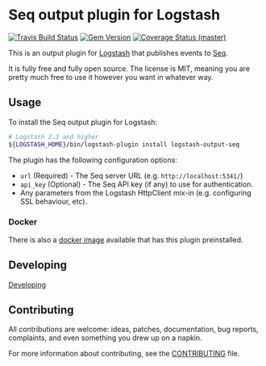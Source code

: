 # Seq output plugin for Logstash

[![Travis Build Status](https://travis-ci.org/tintoy/logstash-output-seq.svg)](https://travis-ci.org/tintoy/logstash-output-seq)
[![Gem Version](https://badge.fury.io/rb/logstash-output-seq.svg)](https://badge.fury.io/rb/logstash-output-seq)
[![Coverage Status (master)](https://coveralls.io/repos/github/tintoy/logstash-output-seq/badge.svg?branch=master)](https://coveralls.io/github/tintoy/logstash-output-seq?branch=master)

This is an output plugin for [Logstash](https://github.com/elastic/logstash) that publishes events to [Seq](https://getseq.net/).

It is fully free and fully open source. The license is MIT, meaning you are pretty much free to use it however you want in whatever way.

## Usage

To install the Seq output plugin for Logstash:

```sh
# Logstash 2.3 and higher
${LOGSTASH_HOME}/bin/logstash-plugin install logstash-output-seq
```

The plugin has the following configuration options:

* `url` (Required) - The Seq server URL (e.g. `http://localhost:5341/`)
* `api_key` (Optional) - The Seq API key (if any) to use for authentication.
* Any parameters from the Logstash HttpClient mix-in (e.g. configuring SSL behaviour, etc).

### Docker

There is also a [docker image](https://hub.docker.com/r/tintoy/logstash-output-seq/) available that has this plugin preinstalled.

## Developing

[Developing](DEVELOPING.md)

## Contributing

All contributions are welcome: ideas, patches, documentation, bug reports, complaints, and even something you drew up on a napkin.

For more information about contributing, see the [CONTRIBUTING](https://github.com/tintoy/logstash-output-seq/blob/master/.github/CONTRIBUTING.md) file.
